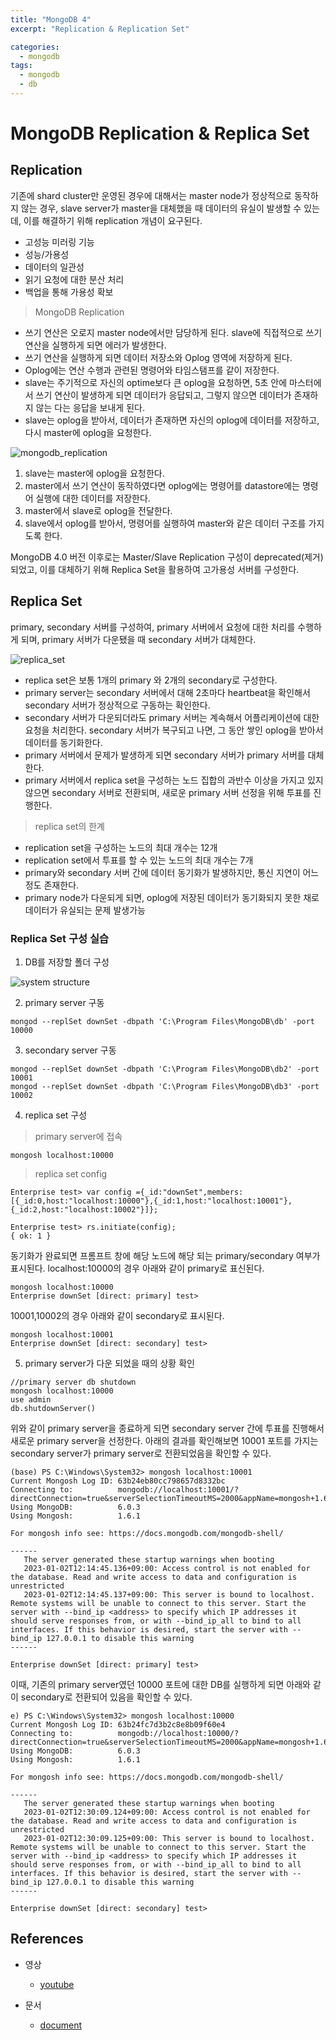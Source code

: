 ```yaml
---
title: "MongoDB 4"
excerpt: "Replication & Replication Set"

categories:
  - mongodb
tags:
  - mongodb
  - db
---
```


# MongoDB Replication & Replica Set

## Replication

기존에 shard cluster만 운영된 경우에 대해서는 master node가 정상적으로 동작하지 않는 경우, slave server가 master을 대체했을 때 데이터의 유실이 발생할 수 있는데, 이를 해결하기 위해 replication 개념이 요구된다.

- 고성능 미러링 기능
- 성능/가용성
- 데이터의 일관성
- 읽기 요청에 대한 분산 처리
- 백업을 통해 가용성 확보

> MongoDB Replication

- 쓰기 연산은 오로지 master node에서만 담당하게 된다. slave에 직접적으로 쓰기 연산을 실행하게 되면 에러가 발생한다.
- 쓰기 연산을 실행하게 되면 데이터 저장소와 Oplog 영역에 저장하게 된다.
- Oplog에는 연산 수행과 관련된 명령어와 타임스탬프를 같이 저장한다.
- slave는 주기적으로 자신의 optime보다 큰 oplog을 요청하면, 5초 안에 마스터에서 쓰기 연산이 발생하게 되면 데이터가 응답되고, 그렇지 않으면 데이터가 존재하지 않는 다는 응답을 보내게 된다.
- slave는 oplog을 받아서, 데이터가 존재하면 자신의 oplog에 데이터를 저장하고, 다시 master에 oplog을 요청한다.

![mongodb_replication](/assets/images/mongodb/mongodb_replication.png)

1. slave는 master에 oplog을 요청한다.
2. master에서 쓰기 연산이 동작하였다면 oplog에는 명령어를 datastore에는 명령어 실행에 대한 데이터를 저장한다.
3. master에서 slave로 oplog을 전달한다.
4. slave에서 oplog를 받아서, 명령어를 실행하여 master와 같은 데이터 구조를 가지도록 한다.

MongoDB 4.0 버전 이후로는 Master/Slave Replication 구성이 deprecated(제거)되었고, 이를 대체하기 위해 Replica Set을 활용하여 고가용성 서버를 구성한다.

## Replica Set

primary, secondary 서버를 구성하여, primary 서버에서 요청에 대한 처리를 수행하게 되며, primary 서버가 다운됐을 때 secondary 서버가 대체한다.

![replica_set](/assets/images/mongodb/replica_set.png)

- replica set은 보통 1개의 primary 와 2개의 secondary로 구성한다.
- primary server는 secondary 서버에서 대해 2초마다 heartbeat을 확인해서 secondary 서버가 정상적으로 구동하는 확인한다.
- secondary 서버가 다운되더라도 primary 서버는 계속해서 어플리케이션에 대한 요청을 처리한다. secondary 서버가 복구되고 나면, 그 동안 쌓인 oplog을 받아서 데이터를 동기화한다.
- primary 서버에서 문제가 발생하게 되면 secondary 서버가 primary 서버를 대체한다.
- primary 서버에서 replica set을 구성하는 노드 집합의 과반수 이상을 가지고 있지 않으면 secondary 서버로 전환되며, 새로운 primary 서버 선정을 위해 투표를 진행한다.

> replica set의 한계

- replication set을 구성하는 노드의 최대 개수는 12개
- replication set에서 투표를 할 수 있는 노드의 최대 개수는 7개
- primary와 secondary 서버 간에 데이터 동기화가 발생하지만, 통신 지연이 어느정도 존재한다.
- primary node가 다운되게 되면, oplog에 저장된 데이터가 동기화되지 못한 채로 데이터가 유실되는 문제 발생가능

### Replica Set 구성 실습

1. DB를 저장할 폴더 구성

![system structure](/assets/images/mongodb/system_structure.png)

2. primary server 구동

```
mongod --replSet downSet -dbpath 'C:\Program Files\MongoDB\db' -port 10000
```

3. secondary server 구동

```
mongod --replSet downSet -dbpath 'C:\Program Files\MongoDB\db2' -port 10001
mongod --replSet downSet -dbpath 'C:\Program Files\MongoDB\db3' -port 10002
```

4. replica set 구성

> primary server에 접속

```
mongosh localhost:10000
```

> replica set config

```
Enterprise test> var config ={_id:"downSet",members:[{_id:0,host:"localhost:10000"},{_id:1,host:"localhost:10001"},{_id:2,host:"localhost:10002"}]};

Enterprise test> rs.initiate(config);
{ ok: 1 }
```

동기화가 완료되면 프롬프트 창에 해당 노드에 해당 되는 primary/secondary 여부가 표시된다. localhost:10000의 경우 아래와 같이 primary로 표신된다.

```
mongosh localhost:10000
Enterprise downSet [direct: primary] test>
```

10001,10002의 경우 아래와 같이 secondary로 표시된다.

```
mongosh localhost:10001
Enterprise downSet [direct: secondary] test>
```

5. primary server가 다운 되었을 때의 상황 확인

```
//primary server db shutdown
mongosh localhost:10000
use admin
db.shutdownServer()
```

위와 같이 primary server을 종료하게 되면 secondary server 간에 투표를 진행해서 새로운 primary server을 선정한다. 아래의 결과를 확인해보면 10001 포트를 가지는 secondary server가 primary server로 전환되었음을 확인할 수 있다.

```
(base) PS C:\Windows\System32> mongosh localhost:10001
Current Mongosh Log ID: 63b24eb80cc798657d8332bc
Connecting to:          mongodb://localhost:10001/?directConnection=true&serverSelectionTimeoutMS=2000&appName=mongosh+1.6.1
Using MongoDB:          6.0.3
Using Mongosh:          1.6.1

For mongosh info see: https://docs.mongodb.com/mongodb-shell/

------
   The server generated these startup warnings when booting
   2023-01-02T12:14:45.136+09:00: Access control is not enabled for the database. Read and write access to data and configuration is unrestricted
   2023-01-02T12:14:45.137+09:00: This server is bound to localhost. Remote systems will be unable to connect to this server. Start the server with --bind_ip <address> to specify which IP addresses it should serve responses from, or with --bind_ip_all to bind to all interfaces. If this behavior is desired, start the server with --bind_ip 127.0.0.1 to disable this warning
------

Enterprise downSet [direct: primary] test>
```

이때, 기존의 primary server였던 10000 포트에 대한 DB를 실행하게 되면 아래와 같이 secondary로 전환되어 있음을 확인할 수 있다.

```
e) PS C:\Windows\System32> mongosh localhost:10000
Current Mongosh Log ID: 63b24fc7d3b2c8e8b09f60e4
Connecting to:          mongodb://localhost:10000/?directConnection=true&serverSelectionTimeoutMS=2000&appName=mongosh+1.6.1
Using MongoDB:          6.0.3
Using Mongosh:          1.6.1

For mongosh info see: https://docs.mongodb.com/mongodb-shell/

------
   The server generated these startup warnings when booting
   2023-01-02T12:30:09.124+09:00: Access control is not enabled for the database. Read and write access to data and configuration is unrestricted
   2023-01-02T12:30:09.125+09:00: This server is bound to localhost. Remote systems will be unable to connect to this server. Start the server with --bind_ip <address> to specify which IP addresses it should serve responses from, or with --bind_ip_all to bind to all interfaces. If this behavior is desired, start the server with --bind_ip 127.0.0.1 to disable this warning
------

Enterprise downSet [direct: secondary] test>
```

## References

- 영상
  - [youtube](https://www.youtube.com/watch?v=tnsL1Pwr_Bw&list=PL9mhQYIlKEheyXIEL8RQts4zV_uMwdWFj&index=10)

- 문서
  - [document](https://www.mongodb.com/docs/)








